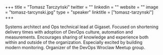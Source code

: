 +++
title = "Tomasz Tarczyński"
twitter = ""
linkedin = ""
website = ""
image = "tomasz-tarcynski.jpg"
type = "speaker"
linktitle = ["tomasz-tarzynski"]
+++

Systems architect and Ops technical lead at Gigaset. Focused on shortening delivery times with adoption of DevOps culture, automation and measurements. Encourages sharing of knowledge and experience both within and outside of the organization. Especially excited by building modern monitoring. Organizer of the DevOps Wroclaw Meetup group.
